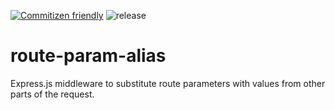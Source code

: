 [![Commitizen friendly](https://img.shields.io/badge/commitizen-friendly-brightgreen.svg)](http://commitizen.github.io/cz-cli/)
![release](https://github.com/Aposhian/route-param-alias/workflows/release/badge.svg)

# route-param-alias
Express.js middleware to substitute route parameters with values from other parts of the request.


